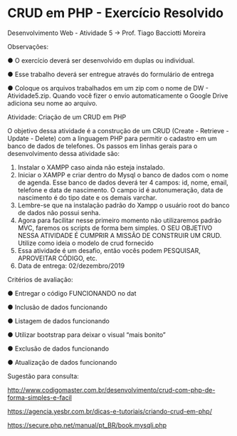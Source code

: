 # CRUD em PHP - Exercício Resolvido

Desenvolvimento Web - Atividade 5  -> Prof. Tiago Bacciotti Moreira

Observações:

● O exercício deverá ser desenvolvido em duplas ou individual.

● Esse trabalho deverá ser entregue através do formulário de entrega 

● Coloque os arquivos trabalhados em um zip com o nome de DW - Atividade5.zip. Quando você fizer o
envio automaticamente o Google Drive adiciona seu nome ao arquivo.

Atividade: Criação de um CRUD em PHP

O objetivo dessa atividade é a construção de um CRUD (Create - Retrieve - Update - Delete) com a
linguagem PHP para permitir o cadastro em um banco de dados de telefones. Os passos em linhas
gerais para o desenvolvimento dessa atividade são:

1) Instalar o XAMPP caso ainda não esteja instalado.
2) Iniciar o XAMPP e criar dentro do Mysql o banco de dados com o nome de agenda. Esse
banco de dados deverá ter 4 campos: id, nome, email, telefone e data de nascimento. O campo
id é autonumeração, data de nascimento é do tipo date e os demais varchar.
3) Lembre-se que na instalação padrão do Xampp o usuário root do banco de dados não possui
senha.
4) Agora para facilitar nesse primeiro momento não utilizaremos padrão MVC, faremos os scripts
de forma bem simples. O SEU OBJETIVO NESSA ATIVIDADE É CUMPRIR A MISSÃO DE
CONSTRUIR UM CRUD. Utilize como ideia o modelo de crud fornecido
5) Essa atividade é um desafio, então vocês podem PESQUISAR, APROVEITAR CÓDIGO, etc.
6) Data de entrega: 02/dezembro/2019

Critérios de avaliação:

● Entregar o código FUNCIONANDO no dat

● Inclusão de dados funcionando

● Listagem de dados funcionando

● Utilizar bootstrap para deixar o visual “mais bonito”

● Exclusão de dados funcionando

● Atualização de dados funcionando


Sugestão para consulta:

http://www.codigomaster.com.br/desenvolvimento/crud-com-php-de-forma-simples-e-facil

https://agencia.yesbr.com.br/dicas-e-tutoriais/criando-crud-em-php/

https://secure.php.net/manual/pt_BR/book.mysqli.php
